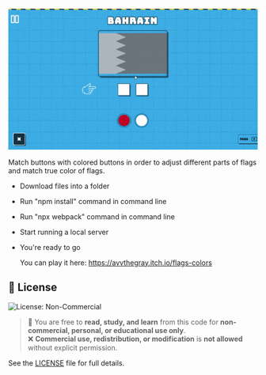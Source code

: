 ![](https://github.com/avvprime/FlagsColors/blob/main/flagscolors-gameplay.gif)


Match buttons with colored buttons in order to adjust different parts of flags and match true color of flags.

- Download files into a folder
- Run "npm install" command in command line
- Run "npx webpack" command in command line
- Start running a local server
- You're ready to go

  You can play it here: 
  https://avvthegray.itch.io/flags-colors

## 📜 License

![License: Non-Commercial](https://img.shields.io/badge/license-Non--Commercial-lightgrey)

> 📌 You are free to **read, study, and learn** from this code for **non-commercial, personal, or educational use only**.  
> ❌ **Commercial use, redistribution, or modification** is **not allowed** without explicit permission.  
>  

 See the [LICENSE](./LICENSE) file for full details.
